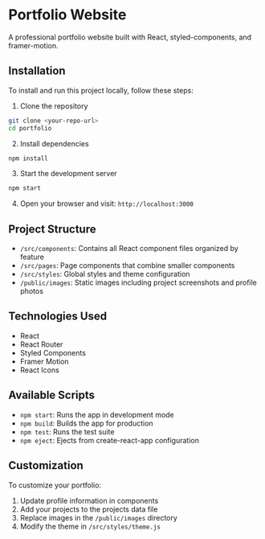 # Portfolio Website

A professional portfolio website built with React, styled-components, and framer-motion.

## Installation

To install and run this project locally, follow these steps:

1. Clone the repository
```bash
git clone <your-repo-url>
cd portfolio
```

2. Install dependencies
```bash
npm install
```

3. Start the development server
```bash
npm start
```

4. Open your browser and visit: `http://localhost:3000`

## Project Structure

- `/src/components`: Contains all React component files organized by feature
- `/src/pages`: Page components that combine smaller components
- `/src/styles`: Global styles and theme configuration
- `/public/images`: Static images including project screenshots and profile photos

## Technologies Used

- React
- React Router
- Styled Components
- Framer Motion
- React Icons

## Available Scripts

- `npm start`: Runs the app in development mode
- `npm build`: Builds the app for production
- `npm test`: Runs the test suite
- `npm eject`: Ejects from create-react-app configuration

## Customization

To customize your portfolio:
1. Update profile information in components
2. Add your projects to the projects data file
3. Replace images in the `/public/images` directory
4. Modify the theme in `/src/styles/theme.js`

